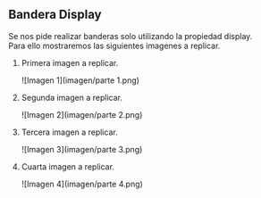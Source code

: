 ## Bandera Display
Se nos pide realizar banderas solo utilizando la propiedad display.   
Para ello mostraremos las siguientes imagenes a replicar.
1. Primera imagen a replicar.

      ![Imagen 1](imagen/parte 1.png)
2. Segunda imagen a replicar.

      ![Imagen 2](imagen/parte 2.png)

3. Tercera imagen a replicar.

      ![Imagen 3](imagen/parte 3.png)
      
4. Cuarta imagen a replicar.

      ![Imagen 4](imagen/parte 4.png)
